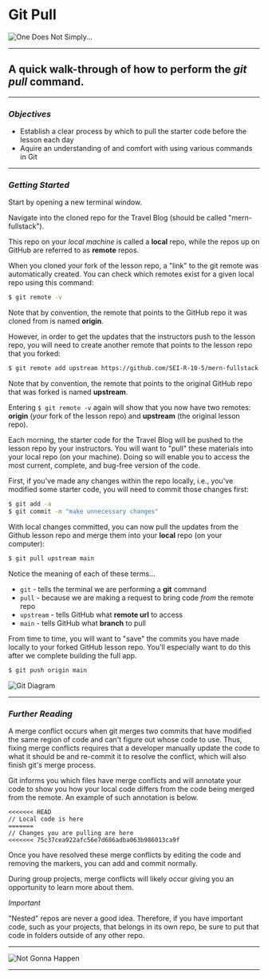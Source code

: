 # Git Pull

![One Does Not Simply...](https://i.imgur.com/1iyfbDr.jpg)
***

## A quick walk-through of how to perform the _git pull_ command.
***

### ***Objectives***

* Establish a clear process by which to pull the starter code before the lesson each day
* Aquire an understanding of and comfort with using various commands in Git
***

### ***Getting Started***

Start by opening a new terminal window.

Navigate into the cloned repo for the Travel Blog (should be called "mern-fullstack").

This repo on your _local machine_ is called a **local** repo, while the repos up on GitHub are referred to as **remote** repos.

When you cloned your fork of the lesson repo, a "link" to the git remote was automatically created. You can check which remotes exist for a given local repo using this command:
```sh
$ git remote -v
```

Note that by convention, the remote that points to the GitHub repo it was cloned from is named **origin**.

However, in order to get the updates that the instructors push to the lesson repo, you will need to create another remote that points to the lesson repo that you forked:
```sh
$ git remote add upstream https://github.com/SEI-R-10-5/mern-fullstack.git
```

Note that by convention, the remote that points to the original GitHub repo that was forked is named **upstream**.

Entering `$ git remote -v` again will show that you now have two remotes: **origin** (*your* fork of the lesson repo) and **upstream** (the original lesson repo).

Each morning, the starter code for the Travel Blog will be pushed to the lesson repo by your instructors. You will want to "pull" these materials into your local repo (on your machine). Doing so will enable you to access the most current, complete, and bug-free version of the code.

First, if you've made any changes within the repo locally, i.e., you've modified some starter code, you will need to commit those changes first:
```sh
$ git add -a
$ git commit -m "make unnecessary changes"
```

With local changes committed, you can now pull the updates from the Github lesson repo and merge them into your **local** repo (on your computer):
```sh
$ git pull upstream main
```

Notice the meaning of each of these terms...
* `git` - tells the terminal we are performing a **git** command
* `pull` - because we are making a request to bring code _from_ the remote repo
* `upstream` - tells GitHub what **remote url** to access
* `main` - tells GitHub what **branch** to pull

From time to time, you will want to "save" the commits you have made locally to your forked GitHub lesson repo. You'll especially want to do this after we complete building the full app.
```sh
$ git push origin main
```

![Git Diagram](https://i.imgur.com/Y5yiasy.png)
***

### ***Further Reading***

A merge conflict occurs when git merges two commits that have modified the same region of code and can't figure out whose code to use. Thus, fixing merge conflicts requires that a developer manually update the code to what it should be and re-commit it to resolve the conflict, which will also finish git's merge process.

Git informs you which files have merge conflicts and will annotate your code to show you how your local code differs from the code being merged from the remote. An example of such annotation is below.

```
<<<<<<< HEAD
// Local code is here
======= 
// Changes you are pulling are here
<<<<<<< 75c37cea922afc56e7d686adba063b986013ca9f
```

Once you have resolved these merge conflicts by editing the code and removing the markers, you can add and commit normally.

During group projects, merge conflicts will likely occur giving you an opportunity to learn more about them.

*Important*

"Nested" repos are never a good idea. Therefore, if you have important code, such as your projects, that belongs in its own repo, be sure to put that code in folders outside of any other repo.
***

![Not Gonna Happen](https://i.imgur.com/kTObg5e.jpg)
***